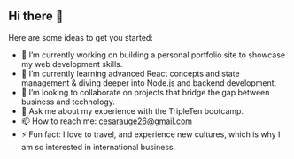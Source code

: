 ## Hi there 👋

<!--
**Csar26/Csar26** is a ✨ _special_ ✨ repository because its `README.md` (this file) appears on your GitHub profile.-->

Here are some ideas to get you started:

- 🔭 I’m currently working on building a personal portfolio site to showcase my web development skills.
- 🌱 I’m currently learning advanced React concepts and state management & diving deeper into Node.js and backend development.
- 👯 I’m looking to collaborate on projects that bridge the gap between business and technology.
- 💬 Ask me about my experience with the TripleTen bootcamp.
- 📫 How to reach me: cesarauge26@gmail.com
- ⚡ Fun fact: I love to travel, and experience new cultures, which is why I am so interested in international business.

